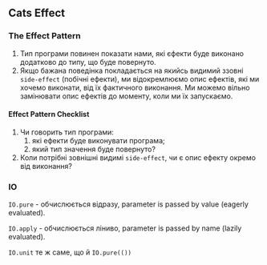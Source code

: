 Cats Effect
---

### The Effect Pattern
1. Тип програми повинен показати нами, 
які єфекти буде виконано додатково до типу, що буде повернуто. 
2. Якщо бажана поведінка покладається на якийсь видимий ззовні `side-effect` (побічні ефекти), 
ми відокремлюємо опис ефектів, які ми хочемо виконати, від їх фактичного виконання. 
Ми можемо вільно замінювати опис ефектів до моменту, коли ми їх запускаємо.

#### Effect Pattern Checklist
1. Чи говорить тип програми:
   1. які ефекти буде виконувати програма; 
   2. який тип значення буде повернуто?
2. Коли потрібні зовнішні видимі `side-effect`, чи є опис ефекту окремо від виконання?

### IO

`IO.pure` - обчислюється відразу, parameter is passed by value (eagerly evaluated).

`IO.apply` - обчислюється ліниво, parameter is passed by name (lazily evaluated).

`IO.unit` те ж саме, що й `IO.pure(())`
